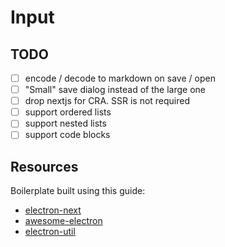 # Input

## TODO
- [ ] encode / decode to markdown on save / open
- [ ] "Small" save dialog instead of the large one
- [ ] drop nextjs for CRA. SSR is not required
- [ ] support ordered lists
- [ ] support nested lists
- [ ] support code blocks

## Resources
Boilerplate built using this guide:
- [electron-next](https://leo.im/2017/electron-next)
- [awesome-electron](https://github.com/sindresorhus/awesome-electron)
- [electron-util](https://github.com/sindresorhus/electron-util)

